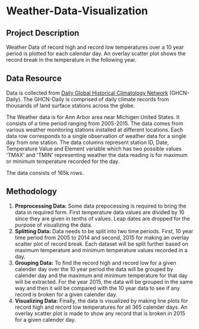 # Weather-Data-Visualization
## Project Description
Weather Data of record high and record low temperatures over a 10 year period is plotted for each calendar day. An overlay scatter plot shows the record break in the temperature in the following year.

## Data Resource
Data is collected from [Daily Global Historical Climatology Network](https://www1.ncdc.noaa.gov/pub/data/ghcn/daily/readme.txt) (GHCN-Daily). The GHCN-Daily is comprised of daily climate records from thousands of land surface stations across the globe.
 
The Weather data is for Ann Arbor area near Michigen United States. It consists of a time period ranging from 2005-2015. The data comes from various weather monitoring stations installed at different locations. Each data row corresponds to a single observation of weather data for a single day from one station. The data columns represent station ID, Date, Temperature Value and Element variable which has two possible values 'TMAX' and 'TMIN' representing weather the data reading is for maximum or minimum temperature recorded for the day.

The data consists of 165k rows.

## Methodology

1. **Preprocessing Data:**  Some data prepocessing is required to bring the data in required form. First temperature data values are divided by 10 since they are given in tenths of values. Leap dates are dropped for the purpose of visualizing the data.
2. **Splitting Data:** Data needs to be split into two time periods. First, 10 year time period from 2005 to 2014 and second, 2015 for making an overlay scatter plot of record break. Each dataset will be split further based on maximum temperature and minimum temperature values recorded in a day. 
3. **Grouping Data:** To find the record high and record low for a given calender day over the 10 year period the data will be grouped by calender day and the maximum and minimum temperature for that day will be extracted. For the year 2015, the data will be grouped in the same way and then it will be compared with the 10 year data to see if any record is broken for a given calender day. 
4. **Visualizing Data:** Finally, the data is visualized by making line plots for record high and record low temperatures for all 365 calender days. An overlay scatter plot is made to show any record that is broken in 2015 for a given calender day.

